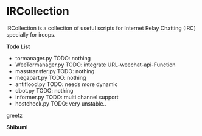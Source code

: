 # IRCollection

IRCollection is a collection of useful scripts for Internet Relay Chatting (IRC) specially for ircops.

**Todo List**
* tormanager.py TODO: nothing
* WeeTormanager.py TODO: integrate URL-weechat-api-Function 
* masstransfer.py TODO: nothing
* megapart.py TODO: nothing
* antiflood.py TODO: needs more dynamic
* dbot.py TODO: nothing
* informer.py TODO: multi channel support
* hostcheck.py TODO: very unstable..


greetz

**Shibumi**

